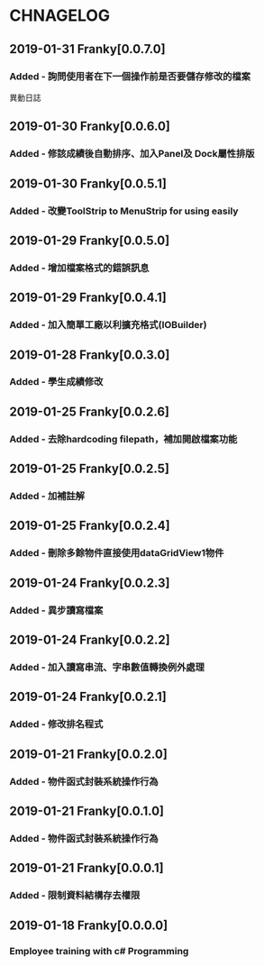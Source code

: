 # CHNAGELOG
##  2019-01-31 Franky[0.0.7.0] 
### Added - 詢問使用者在下一個操作前是否要儲存修改的檔案

異動日誌
##  2019-01-30 Franky[0.0.6.0] 
### Added - 修該成績後自動排序、加入Panel及 Dock屬性排版

##  2019-01-30 Franky[0.0.5.1] 
### Added - 改變ToolStrip to MenuStrip for using easily 

##  2019-01-29 Franky[0.0.5.0] 
### Added - 增加檔案格式的錯誤訊息

##  2019-01-29 Franky[0.0.4.1] 
### Added - 加入簡單工廠以利擴充格式(IOBuilder)

##  2019-01-28 Franky[0.0.3.0] 
### Added - 學生成績修改

##  2019-01-25 Franky[0.0.2.6] 
### Added - 去除hardcoding filepath，補加開啟檔案功能

##  2019-01-25 Franky[0.0.2.5] 
### Added - 加補註解

##  2019-01-25 Franky[0.0.2.4] 
### Added - 刪除多餘物件直接使用dataGridView1物件

##  2019-01-24 Franky[0.0.2.3] 
### Added - 異步讀寫檔案

##  2019-01-24 Franky[0.0.2.2] 
### Added - 加入讀寫串流、字串數值轉換例外處理

##  2019-01-24 Franky[0.0.2.1] 
### Added - 修改排名程式

##  2019-01-21 Franky[0.0.2.0] 
### Added - 物件函式封裝系統操作行為

##  2019-01-21 Franky[0.0.1.0] 
### Added - 物件函式封裝系統操作行為

##  2019-01-21 Franky[0.0.0.1] 
### Added - 限制資料結構存去權限

##  2019-01-18 Franky[0.0.0.0] 
### Employee training with c# Programming